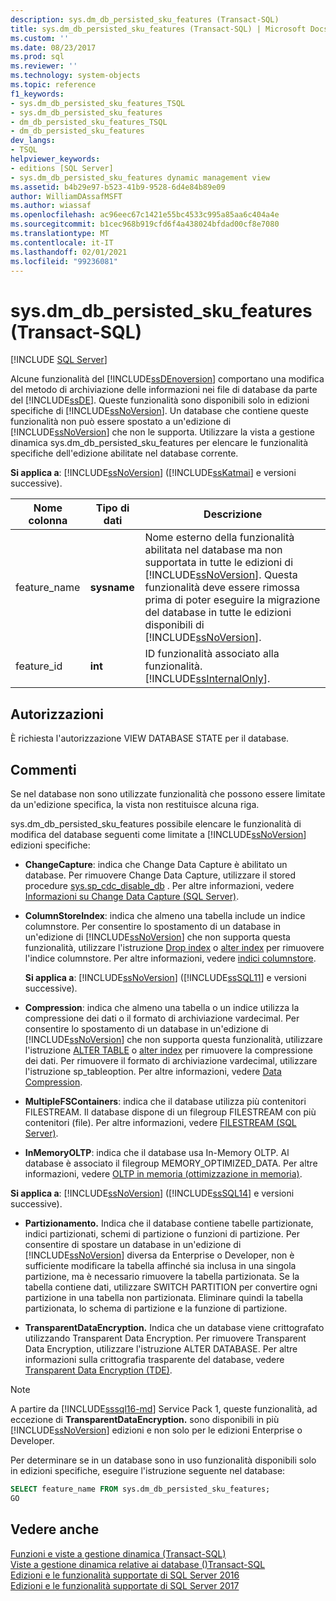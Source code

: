```yaml
---
description: sys.dm_db_persisted_sku_features (Transact-SQL)
title: sys.dm_db_persisted_sku_features (Transact-SQL) | Microsoft Docs
ms.custom: ''
ms.date: 08/23/2017
ms.prod: sql
ms.reviewer: ''
ms.technology: system-objects
ms.topic: reference
f1_keywords:
- sys.dm_db_persisted_sku_features_TSQL
- sys.dm_db_persisted_sku_features
- dm_db_persisted_sku_features_TSQL
- dm_db_persisted_sku_features
dev_langs:
- TSQL
helpviewer_keywords:
- editions [SQL Server]
- sys.dm_db_persisted_sku_features dynamic management view
ms.assetid: b4b29e97-b523-41b9-9528-6d4e84b89e09
author: WilliamDAssafMSFT
ms.author: wiassaf
ms.openlocfilehash: ac96eec67c1421e55bc4533c995a85aa6c404a4e
ms.sourcegitcommit: b1cec968b919cfd6f4a438024bfdad00cf8e7080
ms.translationtype: MT
ms.contentlocale: it-IT
ms.lasthandoff: 02/01/2021
ms.locfileid: "99236081"
---
```

# <a name="sysdm_db_persisted_sku_features-transact-sql"></a>sys.dm_db_persisted_sku_features (Transact-SQL)
[!INCLUDE [SQL Server](../../includes/applies-to-version/sqlserver.md)]

  Alcune funzionalità del [!INCLUDE[ssDEnoversion](../../includes/ssdenoversion-md.md)] comportano una modifica del metodo di archiviazione delle informazioni nei file di database da parte del [!INCLUDE[ssDE](../../includes/ssde-md.md)]. Queste funzionalità sono disponibili solo in edizioni specifiche di [!INCLUDE[ssNoVersion](../../includes/ssnoversion-md.md)]. Un database che contiene queste funzionalità non può essere spostato a un'edizione di [!INCLUDE[ssNoVersion](../../includes/ssnoversion-md.md)] che non le supporta. Utilizzare la vista a gestione dinamica sys.dm_db_persisted_sku_features per elencare le funzionalità specifiche dell'edizione abilitate nel database corrente.
  
**Si applica a**: [!INCLUDE[ssNoVersion](../../includes/ssnoversion-md.md)] ([!INCLUDE[ssKatmai](../../includes/sskatmai-md.md)] e versioni successive).
  
|Nome colonna|Tipo di dati|Descrizione|  
|-----------------|---------------|-----------------|  
|feature_name|**sysname**|Nome esterno della funzionalità abilitata nel database ma non supportata in tutte le edizioni di [!INCLUDE[ssNoVersion](../../includes/ssnoversion-md.md)]. Questa funzionalità deve essere rimossa prima di poter eseguire la migrazione del database in tutte le edizioni disponibili di [!INCLUDE[ssNoVersion](../../includes/ssnoversion-md.md)].|  
|feature_id|**int**|ID funzionalità associato alla funzionalità. [!INCLUDE[ssInternalOnly](../../includes/ssinternalonly-md.md)].|  
  
## <a name="permissions"></a>Autorizzazioni  
 È richiesta l'autorizzazione VIEW DATABASE STATE per il database.  
  
## <a name="remarks"></a>Commenti  
 Se nel database non sono utilizzate funzionalità che possono essere limitate da un'edizione specifica, la vista non restituisce alcuna riga.  
  
 sys.dm_db_persisted_sku_features possibile elencare le funzionalità di modifica del database seguenti come limitate a [!INCLUDE[ssNoVersion](../../includes/ssnoversion-md.md)] edizioni specifiche:  
  
-   **ChangeCapture**: indica che Change Data Capture è abilitato un database. Per rimuovere Change Data Capture, utilizzare il stored procedure [sys.sp_cdc_disable_db](../../relational-databases/system-stored-procedures/sys-sp-cdc-disable-db-transact-sql.md) . Per altre informazioni, vedere [Informazioni su Change Data Capture &#40;SQL Server&#41;](../../relational-databases/track-changes/about-change-data-capture-sql-server.md).  
  
-   **ColumnStoreIndex**: indica che almeno una tabella include un indice columnstore. Per consentire lo spostamento di un database in un'edizione di [!INCLUDE[ssNoVersion](../../includes/ssnoversion-md.md)] che non supporta questa funzionalità, utilizzare l'istruzione [Drop index](../../t-sql/statements/drop-index-transact-sql.md) o [alter index](../../t-sql/statements/alter-index-transact-sql.md) per rimuovere l'indice columnstore. Per altre informazioni, vedere [indici columnstore](../../relational-databases/indexes/columnstore-indexes-overview.md).  
  
    **Si applica a**: [!INCLUDE[ssNoVersion](../../includes/ssnoversion-md.md)] ([!INCLUDE[ssSQL11](../../includes/sssql11-md.md)] e versioni successive).  
  
-   **Compression**: indica che almeno una tabella o un indice utilizza la compressione dei dati o il formato di archiviazione vardecimal. Per consentire lo spostamento di un database in un'edizione di [!INCLUDE[ssNoVersion](../../includes/ssnoversion-md.md)] che non supporta questa funzionalità, utilizzare l'istruzione [ALTER TABLE](../../t-sql/statements/alter-table-transact-sql.md) o [alter index](../../t-sql/statements/alter-index-transact-sql.md) per rimuovere la compressione dei dati. Per rimuovere il formato di archiviazione vardecimal, utilizzare l'istruzione sp_tableoption. Per altre informazioni, vedere [Data Compression](../../relational-databases/data-compression/data-compression.md).  
  
-   **MultipleFSContainers**: indica che il database utilizza più contenitori FILESTREAM. Il database dispone di un filegroup FILESTREAM con più contenitori (file). Per altre informazioni, vedere [FILESTREAM &#40;SQL Server&#41;](../../relational-databases/blob/filestream-sql-server.md).  
  
-   **InMemoryOLTP**: indica che il database usa In-Memory OLTP. Al database è associato il filegroup MEMORY_OPTIMIZED_DATA. Per altre informazioni, vedere [OLTP in memoria &#40;ottimizzazione in memoria&#41;](../../relational-databases/in-memory-oltp/in-memory-oltp-in-memory-optimization.md).  
  
  **Si applica a**: [!INCLUDE[ssNoVersion](../../includes/ssnoversion-md.md)] ([!INCLUDE[ssSQL14](../../includes/sssql14-md.md)] e versioni successive). 
  
-   **Partizionamento.** Indica che il database contiene tabelle partizionate, indici partizionati, schemi di partizione o funzioni di partizione. Per consentire di spostare un database in un'edizione di [!INCLUDE[ssNoVersion](../../includes/ssnoversion-md.md)] diversa da Enterprise o Developer, non è sufficiente modificare la tabella affinché sia inclusa in una singola partizione, ma è necessario rimuovere la tabella partizionata. Se la tabella contiene dati, utilizzare SWITCH PARTITION per convertire ogni partizione in una tabella non partizionata. Eliminare quindi la tabella partizionata, lo schema di partizione e la funzione di partizione.  
  
-   **TransparentDataEncryption.** Indica che un database viene crittografato utilizzando Transparent Data Encryption. Per rimuovere Transparent Data Encryption, utilizzare l'istruzione ALTER DATABASE. Per altre informazioni sulla crittografia trasparente del database, vedere [Transparent Data Encryption &#40;TDE&#41;](../../relational-databases/security/encryption/transparent-data-encryption.md).  

> [!NOTE]
> A partire da [!INCLUDE[sssql16-md](../../includes/sssql16-md.md)] Service Pack 1, queste funzionalità, ad eccezione di **TransparentDataEncryption.** sono disponibili in più [!INCLUDE[ssNoVersion](../../includes/ssnoversion-md.md)] edizioni e non solo per le edizioni Enterprise o Developer.

 Per determinare se in un database sono in uso funzionalità disponibili solo in edizioni specifiche, eseguire l'istruzione seguente nel database:  
  
```sql  
SELECT feature_name FROM sys.dm_db_persisted_sku_features;  
GO  
```  
  
## <a name="see-also"></a>Vedere anche  
 [Funzioni e viste a gestione dinamica &#40;Transact-SQL&#41;](~/relational-databases/system-dynamic-management-views/system-dynamic-management-views.md)   
 [Viste a gestione dinamica relative ai database &#40;&#41;Transact-SQL ](../../relational-databases/system-dynamic-management-views/database-related-dynamic-management-views-transact-sql.md)   
 [Edizioni e le funzionalità supportate di SQL Server 2016](../../sql-server/editions-and-components-of-sql-server-2016.md)   
 [Edizioni e le funzionalità supportate di SQL Server 2017](../../sql-server/editions-and-components-of-sql-server-2017.md)  
  
